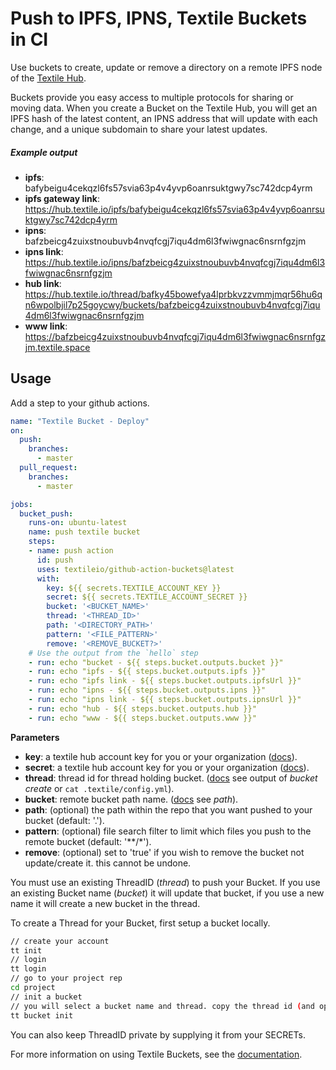 # Push to IPFS, IPNS, Textile Buckets in CI

Use buckets to create, update or remove a directory on a remote IPFS node of the [Textile Hub](https://docs.textile.io/). 

Buckets provide you easy access to multiple protocols for sharing or moving data. When you create a Bucket on the Textile Hub, you will get an IPFS hash of the latest content, an IPNS address that will update with each change, and a unique subdomain to share your latest updates.

##### Example output

- **ipfs**: bafybeigu4cekqzl6fs57svia63p4v4yvp6oanrsuktgwy7sc742dcp4yrm
- **ipfs gateway link**: https://hub.textile.io/ipfs/bafybeigu4cekqzl6fs57svia63p4v4yvp6oanrsuktgwy7sc742dcp4yrm
- **ipns**: bafzbeicg4zuixstnoubuvb4nvqfcgj7iqu4dm6l3fwiwgnac6nsrnfgzjm
- **ipns link**: https://hub.textile.io/ipns/bafzbeicg4zuixstnoubuvb4nvqfcgj7iqu4dm6l3fwiwgnac6nsrnfgzjm
- **hub link**: https://hub.textile.io/thread/bafky45bowefya4lprbkvzzvmmjmqr56hu6qn6wpolbjil7p25goycwy/buckets/bafzbeicg4zuixstnoubuvb4nvqfcgj7iqu4dm6l3fwiwgnac6nsrnfgzjm
- **www link**: https://bafzbeicg4zuixstnoubuvb4nvqfcgj7iqu4dm6l3fwiwgnac6nsrnfgzjm.textile.space

## Usage

Add a step to your github actions.

```yml
name: "Textile Bucket - Deploy"
on:
  push:
    branches:
      - master
  pull_request:
    branches:
      - master

jobs:
  bucket_push:
    runs-on: ubuntu-latest
    name: push textile bucket
    steps:
    - name: push action
      id: push
      uses: textileio/github-action-buckets@latest
      with:
        key: ${{ secrets.TEXTILE_ACCOUNT_KEY }}
        secret: ${{ secrets.TEXTILE_ACCOUNT_SECRET }}
        bucket: '<BUCKET_NAME>'
        thread: '<THREAD_ID>'
        path: '<DIRECTORY_PATH>'
        pattern: '<FILE_PATTERN>'
        remove: '<REMOVE_BUCKET?>'
    # Use the output from the `hello` step
    - run: echo "bucket - ${{ steps.bucket.outputs.bucket }}"
    - run: echo "ipfs - ${{ steps.bucket.outputs.ipfs }}"
    - run: echo "ipfs link - ${{ steps.bucket.outputs.ipfsUrl }}"
    - run: echo "ipns - ${{ steps.bucket.outputs.ipns }}"
    - run: echo "ipns link - ${{ steps.bucket.outputs.ipnsUrl }}"
    - run: echo "hub - ${{ steps.bucket.outputs.hub }}"
    - run: echo "www - ${{ steps.bucket.outputs.www }}"
```

**Parameters**

- **key**: a textile hub account key for you or your organization ([docs](https://docs.textile.io/hub/app-apis/)).
- **secret**: a textile hub account key for you or your organization ([docs](https://docs.textile.io/hub/app-apis/)).
- **thread**: thread id for thread holding bucket. ([docs](https://docs.textile.io/hub/cli/tt_bucket_push/) see output of _bucket create_ or `cat .textile/config.yml`).
- **bucket**: remote bucket path name. ([docs](https://docs.textile.io/hub/cli/tt_bucket_push/) see _path_).
- **path**: (optional) the path within the repo that you want pushed to your bucket (default: '.').
- **pattern**: (optional) file search filter to limit which files you push to the remote bucket (default: '**/*').
- **remove**: (optional) set to 'true' if you wish to remove the bucket not update/create it. this cannot be undone.

You must use an existing ThreadID (_thread_) to push your Bucket. If you use an existing Bucket name (_bucket_) it will update that bucket, if you use a new name it will create a new bucket in the thread.

To create a Thread for your Bucket, first setup a bucket locally.

```bash
// create your account
tt init
// login
tt login
// go to your project rep
cd project
// init a bucket
// you will select a bucket name and thread. copy the thread id (and optionally the same name) to use as parameters here.
tt bucket init
```

You can also keep ThreadID private by supplying it from your SECRETs.

For more information on using Textile Buckets, see the [documentation](https://docs.textile.io/hub/buckets).
